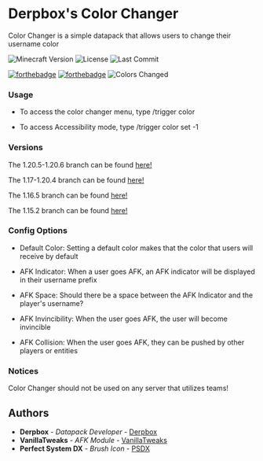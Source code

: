 # Derpbox's Color Changer

Color Changer is a simple datapack that allows users to change their username color

![Minecraft Version](https://img.shields.io/badge/Minecraft-1.17-80ba42?style=for-the-badge) ![License](https://img.shields.io/github/license/DBTDerpbox/color-changer?style=for-the-badge) ![Last Commit](https://img.shields.io/github/last-commit/dbtderpbox/color-changer?style=for-the-badge)

[![forthebadge](https://forthebadge.com/images/badges/0-percent-optimized.svg)](https://forthebadge.com) [![forthebadge](https://forthebadge.com/images/badges/made-with-crayons.svg)](https://forthebadge.com) ![Colors Changed](https://img.shields.io/badge/Colors-Changed-FFAA00?style=for-the-badge)


### Usage

* To access the color changer menu, type /trigger color

* To access Accessibility mode, type /trigger color set -1

### Versions

The 1.20.5-1.20.6 branch can be found [here!](https://github.com/DBTDerpbox/Color-Changer/tree/1.20.5)

The 1.17-1.20.4 branch can be found [here!](https://github.com/DBTDerpbox/Color-Changer/tree/1.17-1.20.4)

The 1.16.5 branch can be found [here!](https://github.com/DBTDerpbox/Color-Changer/tree/1.16.5)

The 1.15.2 branch can be found [here!](https://github.com/DBTDerpbox/Color-Changer/tree/1.15)

### Config Options

* Default Color: Setting a default color makes that the color that users will receive by default

* AFK Indicator: When a user goes AFK, an AFK indicator will be displayed in their username prefix

* AFK Space: Should there be a space between the AFK Indicator and the player's username?

* AFK Invincibility: When the user goes AFK, the user will become invincible

* AFK Collision: When the user goes AFK, they can be pushed by other players or entities

### Notices

Color Changer should not be used on any server that utilizes teams!

## Authors

* **Derpbox** - *Datapack Developer* - [Derpbox](https://github.com/dbtderpbox)
* **VanillaTweaks** - *AFK Module* - [VanillaTweaks](https://vanillatweaks.net/)
* **Perfect System DX** - *Brush Icon* - [PSDX](https://twitter.com/PerfectDx)
